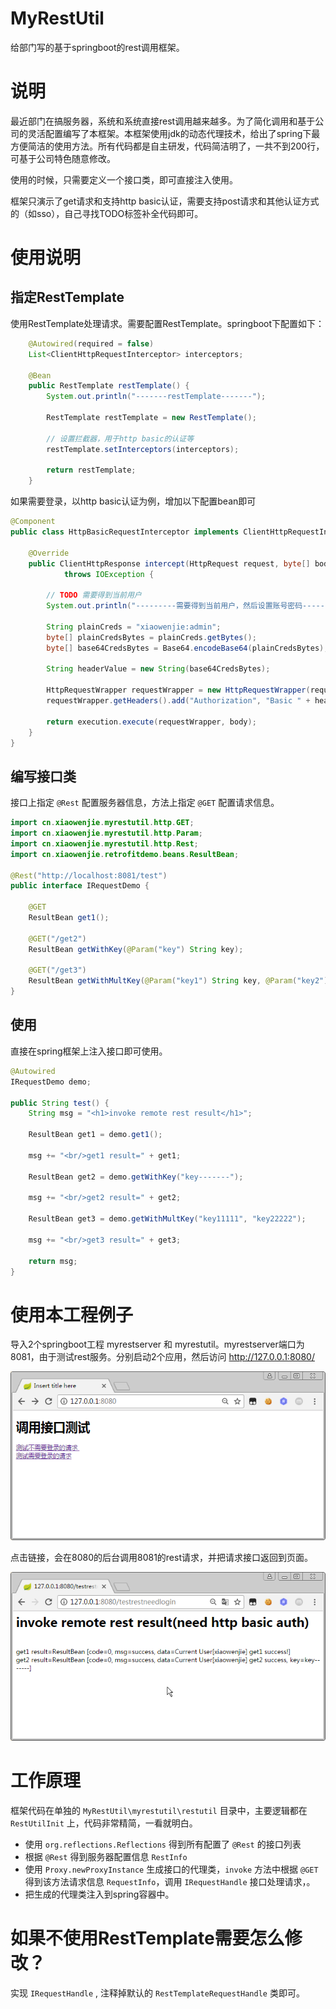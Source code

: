 # MyRestUtil
给部门写的基于springboot的rest调用框架。

# 说明

最近部门在搞服务器，系统和系统直接rest调用越来越多。为了简化调用和基于公司的灵活配置编写了本框架。本框架使用jdk的动态代理技术，给出了spring下最方便简洁的使用方法。所有代码都是自主研发，代码简洁明了，一共不到200行，可基于公司特色随意修改。

使用的时候，只需要定义一个接口类，即可直接注入使用。

框架只演示了get请求和支持http basic认证，需要支持post请求和其他认证方式的（如sso），自己寻找TODO标签补全代码即可。

# 使用说明

## 指定RestTemplate

使用RestTemplate处理请求。需要配置RestTemplate。springboot下配置如下：

```Java
	@Autowired(required = false)
	List<ClientHttpRequestInterceptor> interceptors;

	@Bean
	public RestTemplate restTemplate() {
		System.out.println("-------restTemplate-------");

		RestTemplate restTemplate = new RestTemplate();

		// 设置拦截器，用于http basic的认证等
		restTemplate.setInterceptors(interceptors);

		return restTemplate;
	}
```

如果需要登录，以http basic认证为例，增加以下配置bean即可

```Java
@Component
public class HttpBasicRequestInterceptor implements ClientHttpRequestInterceptor {

	@Override
	public ClientHttpResponse intercept(HttpRequest request, byte[] body, ClientHttpRequestExecution execution)
			throws IOException {

		// TODO 需要得到当前用户
		System.out.println("---------需要得到当前用户，然后设置账号密码-----------");

		String plainCreds = "xiaowenjie:admin";
		byte[] plainCredsBytes = plainCreds.getBytes();
		byte[] base64CredsBytes = Base64.encodeBase64(plainCredsBytes);

		String headerValue = new String(base64CredsBytes);

		HttpRequestWrapper requestWrapper = new HttpRequestWrapper(request);
		requestWrapper.getHeaders().add("Authorization", "Basic " + headerValue);

		return execution.execute(requestWrapper, body);
	}
}
```

## 编写接口类

接口上指定 `@Rest` 配置服务器信息，方法上指定 `@GET` 配置请求信息。

```Java
import cn.xiaowenjie.myrestutil.http.GET;
import cn.xiaowenjie.myrestutil.http.Param;
import cn.xiaowenjie.myrestutil.http.Rest;
import cn.xiaowenjie.retrofitdemo.beans.ResultBean;

@Rest("http://localhost:8081/test")
public interface IRequestDemo {

	@GET
	ResultBean get1();

	@GET("/get2")
	ResultBean getWithKey(@Param("key") String key);

	@GET("/get3")
	ResultBean getWithMultKey(@Param("key1") String key, @Param("key2") String key2);
}
```


## 使用

直接在spring框架上注入接口即可使用。

```Java
@Autowired
IRequestDemo demo;

public String test() {
	String msg = "<h1>invoke remote rest result</h1>";

	ResultBean get1 = demo.get1();

	msg += "<br/>get1 result=" + get1;

	ResultBean get2 = demo.getWithKey("key-------");

	msg += "<br/>get2 result=" + get2;

	ResultBean get3 = demo.getWithMultKey("key11111", "key22222");

	msg += "<br/>get3 result=" + get3;

	return msg;
}
```

# 使用本工程例子

导入2个springboot工程 myrestserver 和 myrestutil。myrestserver端口为8081，由于测试rest服务。分别启动2个应用，然后访问 http://127.0.0.1:8080/ 

![](/pictures/1.png) 

点击链接，会在8080的后台调用8081的rest请求，并把请求接口返回到页面。

![](/pictures/2.png) 

# 工作原理

框架代码在单独的 `MyRestUtil\myrestutil\restutil` 目录中，主要逻辑都在 `RestUtilInit` 上，代码非常精简，一看就明白。

* 使用 `org.reflections.Reflections` 得到所有配置了 `@Rest` 的接口列表
* 根据 `@Rest` 得到服务器配置信息 `RestInfo`
* 使用 `Proxy.newProxyInstance` 生成接口的代理类，`invoke` 方法中根据 `@GET` 得到该方法请求信息 `RequestInfo`，调用 `IRequestHandle` 接口处理请求，。
* 把生成的代理类注入到spring容器中。

# 如果不使用RestTemplate需要怎么修改？

实现 `IRequestHandle` , 注释掉默认的 `RestTemplateRequestHandle` 类即可。
